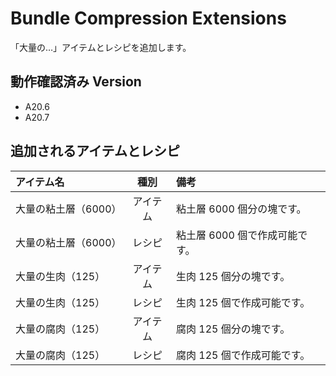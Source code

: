 # Bundle Compression Extensions

「大量の…」アイテムとレシピを追加します。

## 動作確認済み Version

- A20.6
- A20.7

## 追加されるアイテムとレシピ

| アイテム名           |   種別   | 備考                           |
| :------------------- | :------: | :----------------------------- |
| 大量の粘土層（6000） | アイテム | 粘土層 6000 個分の塊です。     |
| 大量の粘土層（6000） |  レシピ  | 粘土層 6000 個で作成可能です。 |
| 大量の生肉（125）    | アイテム | 生肉 125 個分の塊です。        |
| 大量の生肉（125）    |  レシピ  | 生肉 125 個で作成可能です。    |
| 大量の腐肉（125）    | アイテム | 腐肉 125 個分の塊です。        |
| 大量の腐肉（125）    |  レシピ  | 腐肉 125 個で作成可能です。    |

